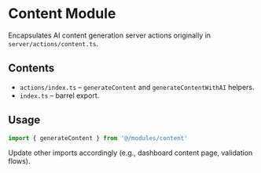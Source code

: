# Content Module

Encapsulates AI content generation server actions originally in `server/actions/content.ts`.

## Contents
- `actions/index.ts` – `generateContent` and `generateContentWithAI` helpers.
- `index.ts` – barrel export.

## Usage
```ts
import { generateContent } from '@/modules/content'
```

Update other imports accordingly (e.g., dashboard content page, validation flows).
